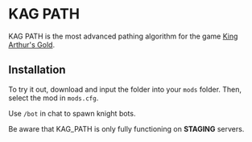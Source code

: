 # KAG PATH

KAG PATH is the most advanced pathing algorithm for the game [King Arthur's Gold](https://github.com/transhumandesign/kag-base).

## Installation

To try it out, download and input the folder into your `mods` folder. Then, select the mod in `mods.cfg`.

Use ``/bot`` in chat to spawn knight bots.

Be aware that KAG_PATH is only fully functioning on **STAGING** servers.
